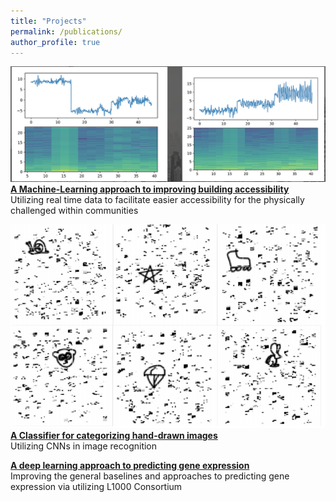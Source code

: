 ```yaml
---
title: "Projects"
permalink: /publications/
author_profile: true
---
```


![alt text](/files/accelerometer.png)
<b>[A Machine-Learning approach to improving building accessibility](http://kmualim.github.io/_publications/2018-10-08-yhack.md)</b> <br>
Utilizing real time data to facilitate easier accessibility for the physically challenged within communities 

![alt text](/images/handdrawn.png)
<b>[A Classifier for categorizing hand-drawn images](http://kmualim.github.io/_publications/2018-09-01-classification.md)</b> <br>
Utilizing CNNs in image recognition

<b>[A deep learning approach to predicting gene expression](http://kmualim.github.io/_publications/2018-10-01-geneexpr.md)</b> <br>
Improving the general baselines and approaches to predicting gene expression via utilizing L1000 Consortium

